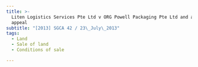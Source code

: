 ```yaml
---
title: >-
  Liten Logistics Services Pte Ltd v ORG Powell Packaging Pte Ltd and another
  appeal
subtitle: "[2013] SGCA 42 / 23\_July\_2013"
tags:
  - Land
  - Sale of land
  - Conditions of sale

---
```


